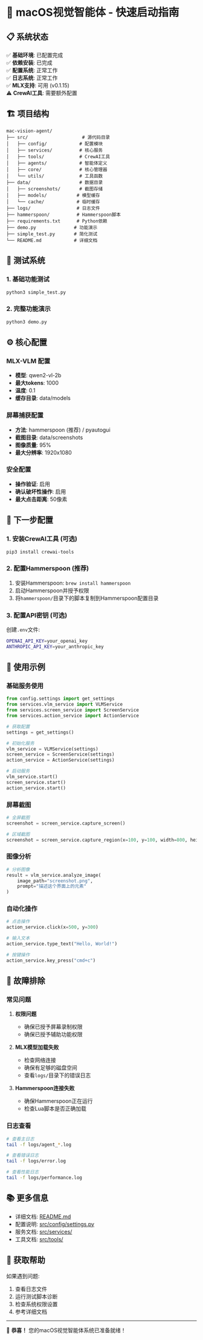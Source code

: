 # 🚀 macOS视觉智能体 - 快速启动指南

## 📋 系统状态

✅ **基础环境**: 已配置完成  
✅ **依赖安装**: 已完成  
✅ **配置系统**: 正常工作  
✅ **日志系统**: 正常工作  
✅ **MLX支持**: 可用 (v0.1.15)  
⚠️ **CrewAI工具**: 需要额外配置  

## 🏗️ 项目结构

```
mac-vision-agent/
├── src/                    # 源代码目录
│   ├── config/            # 配置模块
│   ├── services/          # 核心服务
│   ├── tools/             # CrewAI工具
│   ├── agents/            # 智能体定义
│   ├── core/              # 核心管理器
│   └── utils/             # 工具函数
├── data/                  # 数据目录
│   ├── screenshots/       # 截图存储
│   ├── models/           # 模型缓存
│   └── cache/            # 临时缓存
├── logs/                 # 日志文件
├── hammerspoon/          # Hammerspoon脚本
├── requirements.txt      # Python依赖
├── demo.py              # 功能演示
├── simple_test.py       # 简化测试
└── README.md            # 详细文档
```

## 🧪 测试系统

### 1. 基础功能测试
```bash
python3 simple_test.py
```

### 2. 完整功能演示
```bash
python3 demo.py
```

## ⚙️ 核心配置

### MLX-VLM 配置
- **模型**: qwen2-vl-2b
- **最大tokens**: 1000
- **温度**: 0.1
- **缓存目录**: data/models

### 屏幕捕获配置
- **方法**: hammerspoon (推荐) / pyautogui
- **截图目录**: data/screenshots
- **图像质量**: 95%
- **最大分辨率**: 1920x1080

### 安全配置
- **操作验证**: 启用
- **确认破坏性操作**: 启用
- **最大点击距离**: 50像素

## 🔧 下一步配置

### 1. 安装CrewAI工具 (可选)
```bash
pip3 install crewai-tools
```

### 2. 配置Hammerspoon (推荐)
1. 安装Hammerspoon: `brew install hammerspoon`
2. 启动Hammerspoon并授予权限
3. 将`hammerspoon/`目录下的脚本复制到Hammerspoon配置目录

### 3. 配置API密钥 (可选)
创建`.env`文件:
```bash
OPENAI_API_KEY=your_openai_key
ANTHROPIC_API_KEY=your_anthropic_key
```

## 🎯 使用示例

### 基础服务使用
```python
from config.settings import get_settings
from services.vlm_service import VLMService
from services.screen_service import ScreenService
from services.action_service import ActionService

# 获取配置
settings = get_settings()

# 初始化服务
vlm_service = VLMService(settings)
screen_service = ScreenService(settings)
action_service = ActionService(settings)

# 启动服务
vlm_service.start()
screen_service.start()
action_service.start()
```

### 屏幕截图
```python
# 全屏截图
screenshot = screen_service.capture_screen()

# 区域截图
screenshot = screen_service.capture_region(x=100, y=100, width=800, height=600)
```

### 图像分析
```python
# 分析图像
result = vlm_service.analyze_image(
    image_path="screenshot.png",
    prompt="描述这个界面上的元素"
)
```

### 自动化操作
```python
# 点击操作
action_service.click(x=500, y=300)

# 输入文本
action_service.type_text("Hello, World!")

# 按键操作
action_service.key_press("cmd+c")
```

## 🐛 故障排除

### 常见问题

1. **权限问题**
   - 确保已授予屏幕录制权限
   - 确保已授予辅助功能权限

2. **MLX模型加载失败**
   - 检查网络连接
   - 确保有足够的磁盘空间
   - 查看`logs/`目录下的错误日志

3. **Hammerspoon连接失败**
   - 确保Hammerspoon正在运行
   - 检查Lua脚本是否正确加载

### 日志查看
```bash
# 查看主日志
tail -f logs/agent_*.log

# 查看错误日志
tail -f logs/error.log

# 查看性能日志
tail -f logs/performance.log
```

## 📚 更多信息

- 详细文档: [README.md](README.md)
- 配置说明: [src/config/settings.py](src/config/settings.py)
- 服务文档: [src/services/](src/services/)
- 工具文档: [src/tools/](src/tools/)

## 🤝 获取帮助

如果遇到问题:
1. 查看日志文件
2. 运行测试脚本诊断
3. 检查系统权限设置
4. 参考详细文档

---

🎉 **恭喜！** 您的macOS视觉智能体系统已准备就绪！